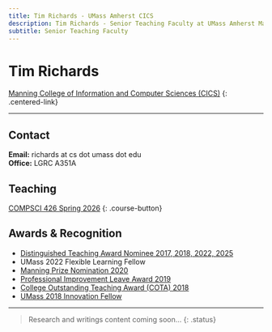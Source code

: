 ```yaml
---
title: Tim Richards - UMass Amherst CICS
description: Tim Richards - Senior Teaching Faculty at UMass Amherst Manning College of Information and Computer Sciences
subtitle: Senior Teaching Faculty
---
```


# Tim Richards

[Manning College of Information and Computer Sciences (CICS)](https://www.cics.umass.edu/)
{: .centered-link}

---

## Contact

**Email:** richards at cs dot umass dot edu  
**Office:** LGRC A351A

## Teaching

[COMPSCI 426 Spring 2026](courses/426/26s)
{: .course-button}

## Awards & Recognition

- [Distinguished Teaching Award Nominee 2017, 2018, 2022, 2025](https://www.umass.edu/ctl/grants-awards/distinguished-teaching-award-dta)
- UMass 2022 Flexible Learning Fellow
- [Manning Prize Nomination 2020](https://www.umass.edu/ctl/grants-awards/manning-prize-excellence-teaching)
- [Professional Improvement Leave Award 2019](assets/msp_chronicle_march_2019.pdf)
- [College Outstanding Teaching Award (COTA) 2018](https://www.umass.edu/newsoffice/article/college-outstanding-teaching-awards)
- [UMass 2018 Innovation Fellow](https://innovate.umass.edu/tim-richards/)

---

> Research and writings content coming soon...
> {: .status}
